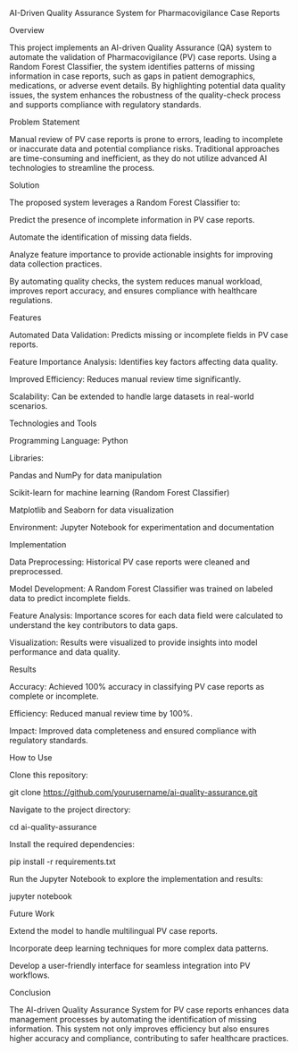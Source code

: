 AI-Driven Quality Assurance System for Pharmacovigilance Case Reports

Overview

This project implements an AI-driven Quality Assurance (QA) system to automate the validation of Pharmacovigilance (PV) case reports. Using a Random Forest Classifier, the system identifies patterns of missing information in case reports, such as gaps in patient demographics, medications, or adverse event details. By highlighting potential data quality issues, the system enhances the robustness of the quality-check process and supports compliance with regulatory standards.

Problem Statement

Manual review of PV case reports is prone to errors, leading to incomplete or inaccurate data and potential compliance risks. Traditional approaches are time-consuming and inefficient, as they do not utilize advanced AI technologies to streamline the process.

Solution

The proposed system leverages a Random Forest Classifier to:

Predict the presence of incomplete information in PV case reports.

Automate the identification of missing data fields.

Analyze feature importance to provide actionable insights for improving data collection practices.

By automating quality checks, the system reduces manual workload, improves report accuracy, and ensures compliance with healthcare regulations.

Features

Automated Data Validation: Predicts missing or incomplete fields in PV case reports.

Feature Importance Analysis: Identifies key factors affecting data quality.

Improved Efficiency: Reduces manual review time significantly.

Scalability: Can be extended to handle large datasets in real-world scenarios.

Technologies and Tools

Programming Language: Python

Libraries:

Pandas and NumPy for data manipulation

Scikit-learn for machine learning (Random Forest Classifier)

Matplotlib and Seaborn for data visualization

Environment: Jupyter Notebook for experimentation and documentation

Implementation

Data Preprocessing: Historical PV case reports were cleaned and preprocessed.

Model Development: A Random Forest Classifier was trained on labeled data to predict incomplete fields.

Feature Analysis: Importance scores for each data field were calculated to understand the key contributors to data gaps.

Visualization: Results were visualized to provide insights into model performance and data quality.

Results

Accuracy: Achieved 100% accuracy in classifying PV case reports as complete or incomplete.

Efficiency: Reduced manual review time by 100%.

Impact: Improved data completeness and ensured compliance with regulatory standards.

How to Use

Clone this repository:

git clone https://github.com/yourusername/ai-quality-assurance.git

Navigate to the project directory:

cd ai-quality-assurance

Install the required dependencies:

pip install -r requirements.txt

Run the Jupyter Notebook to explore the implementation and results:

jupyter notebook

Future Work

Extend the model to handle multilingual PV case reports.

Incorporate deep learning techniques for more complex data patterns.

Develop a user-friendly interface for seamless integration into PV workflows.

Conclusion

The AI-driven Quality Assurance System for PV case reports enhances data management processes by automating the identification of missing information. This system not only improves efficiency but also ensures higher accuracy and compliance, contributing to safer healthcare practices.
